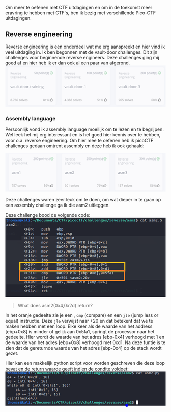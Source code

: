 Om meer te oefenen met CTF uitdagingen en om in de toekomst meer eravring te hebben met CTF's, ben ik bezig met verschillende
Pico-CTF uitdagingen.

## Reverse engineering
Reverse engineering is een onderdeel wat me erg aanspreekt en hier vind ik veel uitdaging in. Ik ben begonnen met de vault-door challenges.
Dit zijn challenges voor beginnende reverse engineers. Deze challenges ging mij goed af en hier heb ik er dan ook al een paar van afgerond.
<img src="../images/ctf/picoctf/vault-door-overview.PNG" alt="Vault challenge overview" class="pico_img" style="align:left;">



### Assembly language
Persoonlijk vond ik assembly language moeilijk om te lezen en te begrijpen. Wel leek het mij erg interessant en is het goed hier kennis over te hebben, voor
o.a. reverse engineering. Om hier mee te oefenen heb ik picoCTF challenges gedaan omtrent assembly en deze heb ik ook gehaald:

<img src="../images/ctf/picoctf/asm-overview.PNG" alt="Asm overview image" class="pico_img" style="align:left;">

Deze challenges waren zeer leuk om te doen, om wat dieper in te gaan op een assembly challenge ga ik die asm2 uitleggen.

Deze challenge bood de volgende code: <br />
<img src="../images/ctf/picoctf/asm2-code.PNG" alt="Asm challenge image" class="pico_img" style="align:left;">

> What does asm2(0x4,0x2d) return?

In het oranje gedeelte zie je een , ```cmp``` (compare) en een ```jle``` (jump less or equal) instructie.
Deze ``jle`` verwijst naar +20 en dat betekent dat we te maken hebben met een loop. 
Elke keer als de waarde van het address [ebp+0x8] is minder of gelijk aan 0x5fa1, springt de processor naar het gedeelte.
Hier wordt de waarde van het adres [ebp-0x4] verhoogd met 1 en de waarde van het adres [ebp+0x8] verhoogd met 0xd1. 
Na deze funtie is te zien dat de gereturnde waarde van het adres [ebp-0x4] op de stack wordt gezet. 

Hier kan een makkelijk python script voor worden geschreven die deze loop bevat en de return waarde geeft indien de condite voldoet:
<img src="../images/ctf/picoctf/asm2-python.PNG" alt="Asm code" class="pico_img" style="align:left;">



